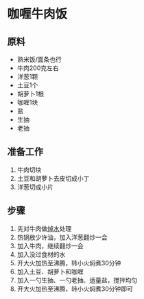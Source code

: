 # 咖喱牛肉饭

## 原料
- 熟米饭/面条也行
- 牛肉200克左右
- 洋葱1颗
- 土豆1个
- 胡萝卜1根
- 咖喱1块
- 盐
- 生抽
- 老抽

## 准备工作
1. 牛肉切块
2. 土豆和胡萝卜去皮切成小丁
3. 洋葱切成小片

## 步骤
1. 先对牛肉做[焯水](../tips/焯水.md)处理
2. 热锅放少许油，加入洋葱翻炒一会
3. 加入牛肉，继续翻炒一会
4. 加入没过食材的水
5. 开大火加热至沸腾，转小火焖煮30分钟
6. 加入土豆、胡萝卜和咖喱
7. 加入一勺生抽、一勺老抽、适量盐，搅拌均匀
8. 开大火加热至沸腾，转小火焖煮30分钟即可